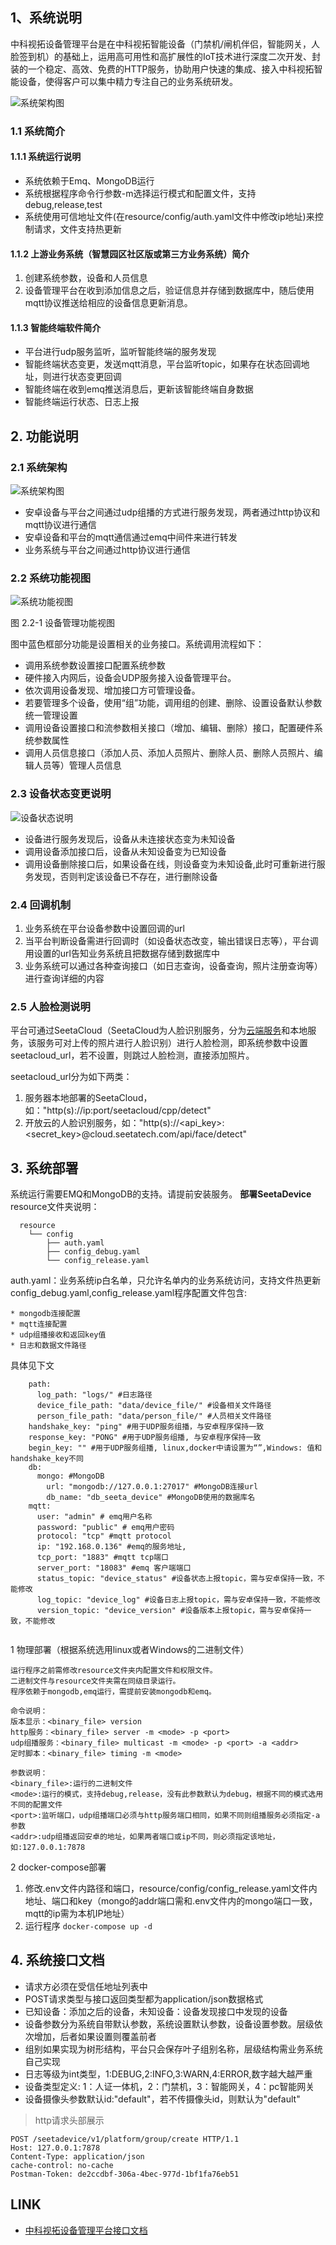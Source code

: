 ## 1、系统说明

中科视拓设备管理平台是在中科视拓智能设备（门禁机/闸机伴侣，智能网关，人脸签到机）的基础上，运用高可用性和高扩展性的IoT技术进行深度二次开发、封装的一个稳定、高效、免费的HTTP服务，协助用户快速的集成、接入中科视拓智能设备，使得客户可以集中精力专注自己的业务系统研发。

![系统架构图](./image/7.png)


### 1.1 系统简介

#### 1.1.1 系统运行说明

* 系统依赖于Emq、MongoDB运行
* 系统根据程序命令行参数-m选择运行模式和配置文件，支持debug,release,test
* 系统使用可信地址文件(在resource/config/auth.yaml文件中修改ip地址)来控制请求，文件支持热更新



#### 1.1.2 上游业务系统（智慧园区社区版或第三方业务系统）简介
1) 创建系统参数，设备和人员信息
2) 设备管理平台在收到添加信息之后，验证信息并存储到数据库中，随后使用mqtt协议推送给相应的设备信息更新消息。 

#### 1.1.3 智能终端软件简介
* 平台进行udp服务监听，监听智能终端的服务发现
* 智能终端状态变更，发送mqtt消息，平台监听topic，如果存在状态回调地址，则进行状态变更回调
* 智能终端在收到emq推送消息后，更新该智能终端自身数据
* 智能终端运行状态、日志上报

## 2. 功能说明
### 2.1 系统架构

![系统架构图](./image/struct.png)

* 安卓设备与平台之间通过udp组播的方式进行服务发现，两者通过http协议和mqtt协议进行通信
* 安卓设备和平台的mqtt通信通过emq中间件来进行转发
* 业务系统与平台之间通过http协议进行通信

### 2.2 系统功能视图
![系统功能视图](./image/process.png)

图 2.2-1 设备管理功能视图

图中蓝色框部分功能是设置相关的业务接口。系统调用流程如下：

* 调用系统参数设置接口配置系统参数
* 硬件接入内网后，设备会UDP服务接入设备管理平台。
* 依次调用设备发现、增加接口方可管理设备。
* 若要管理多个设备，使用“组”功能，调用组的创建、删除、设置设备默认参数统一管理设置
* 调用设备设置接口和流参数相关接口（增加、编辑、删除）接口，配置硬件系统参数属性
* 调用人员信息接口（添加人员、添加人员照片、删除人员、删除人员照片、编辑人员等）管理人员信息

### 2.3 设备状态变更说明

![设备状态说明](./image/device_backend.png)

* 设备进行服务发现后，设备从未连接状态变为未知设备
* 调用设备添加接口后，设备从未知设备变为已知设备
* 调用设备删除接口后，如果设备在线，则设备变为未知设备,此时可重新进行服务发现，否则判定该设备已不存在，进行删除设备

### 2.4 回调机制

1. 业务系统在平台设备参数中设置回调的url
2. 当平台判断设备需进行回调时（如设备状态改变，输出错误日志等），平台调用设置的url告知业务系统且把数据存储到数据库中
3. 业务系统可以通过各种查询接口（如日志查询，设备查询，照片注册查询等）进行查询详细的内容

### 2.5 人脸检测说明

平台可通过SeetaCloud（SeetaCloud为人脸识别服务，分为[云端服务](https://cloud.seetatech.com/#/home)和本地服务，该服务可对上传的照片进行人脸识别）进行人脸检测，即系统参数中设置seetacloud_url，若不设置，则跳过人脸检测，直接添加照片。

seetacloud_url分为如下两类：
1. 服务器本地部署的SeetaCloud，如："http(s)://ip:port/seetacloud/cpp/detect"
2. 开放云的人脸识别服务，如："http(s)://&lt;api_key&gt;:&lt;secret_key&gt;@cloud.seetatech.com/api/face/detect"


## 3. 系统部署

系统运行需要EMQ和MongoDB的支持。请提前安装服务。
 **部署SeetaDevice**
resource文件夹说明：

```
  resource
    └── config
        ├── auth.yaml
        ├── config_debug.yaml
        └── config_release.yaml
```

  auth.yaml：业务系统ip白名单，只允许名单内的业务系统访问，支持文件热更新
  config_debug.yaml,config_release.yaml程序配置文件包含:

    * mongodb连接配置
    * mqtt连接配置
    * udp组播接收和返回key值
    * 日志和数据文件路径

  

具体见下文


```
    path:
      log_path: "logs/" #日志路径
      device_file_path: "data/device_file/" #设备相关文件路径
      person_file_path: "data/person_file/" #人员相关文件路径
    handshake_key: "ping" #用于UDP服务组播，与安卓程序保持一致
    response_key: "PONG" #用于UDP服务组播, 与安卓程序保持一致
    begin_key: "" #用于UDP服务组播, linux,docker中请设置为“”,Windows: 值和handshake_key不同
    db:
      mongo: #MongoDB
        url: "mongodb://127.0.0.1:27017" #MongoDB连接url
        db_name: "db_seeta_device" #MongoDB使用的数据库名
    mqtt:
      user: "admin" # emq用户名称
      password: "public" # emq用户密码
      protocol: "tcp" #mqtt protocol
      ip: "192.168.0.136" #emq的服务地址,
      tcp_port: "1883" #mqtt tcp端口
      server_port: "18083" #emq 客户端端口
      status_topic: "device_status" #设备状态上报topic，需与安卓保持一致，不能修改
      log_topic: "device_log" #设备日志上报topic，需与安卓保持一致，不能修改
      version_topic: "device_version" #设备版本上报topic，需与安卓保持一致，不能修改
   
```

1 物理部署（根据系统选用linux或者Windows的二进制文件） 


   ```
   运行程序之前需修改resource文件夹内配置文件和权限文件。
   二进制文件与resource文件夹需在同级目录运行。
   程序依赖于mongodb,emq运行，需提前安装mongodb和emq。
 
   命令说明：
   版本显示：<binary_file> version
   http服务：<binary_file> server -m <mode> -p <port>
   udp组播服务：<binary_file> multicast -m <mode> -p <port> -a <addr>
   定时脚本：<binary_file> timing -m <mode>
   
   参数说明：
   <binary_file>:运行的二进制文件
   <mode>:运行的模式，支持debug,release，没有此参数默认为debug，根据不同的模式选用不同的配置文件
   <port>:监听端口，udp组播端口必须与http服务端口相同，如果不同则组播服务必须指定-a参数
   <addr>:udp组播返回安卓的地址，如果两者端口或ip不同，则必须指定该地址，如:127.0.0.1:7878
   ```

2 docker-compose部署 

1. 修改.env文件内路径和端口，resource/config/config_release.yaml文件内地址、端口和key（mongo的addr端口需和.env文件内的mongo端口一致，mqtt的ip需为本机IP地址）
2. 运行程序 `docker-compose up -d`

## 4. 系统接口文档

* 请求方必须在受信任地址列表中
* POST请求类型与接口返回类型都为application/json数据格式
* 已知设备：添加之后的设备，未知设备：设备发现接口中发现的设备
* 设备参数分为系统自带默认参数，系统设置默认参数，设备设置参数。层级依次增加，后者如果设置则覆盖前者
* 组别如果实现为树形结构，平台只会保存叶子组别名称，层级结构需业务系统自己实现
* 日志等级为int类型，1:DEBUG,2:INFO,3:WARN,4:ERROR,数字越大越严重
* 设备类型定义: 1：人证一体机，2：门禁机，3：智能网关，4：pc智能网关
* 设备摄像头参数默认id:"default"，若不传摄像头id，则默认为"default"

> http请求头部展示

```
POST /seetadevice/v1/platform/group/create HTTP/1.1
Host: 127.0.0.1:7878
Content-Type: application/json
cache-control: no-cache
Postman-Token: de2ccdbf-306a-4bec-977d-1bf1fa76eb51

```
## LINK

* [中科视拓设备管理平台接口文档](./api.md)




